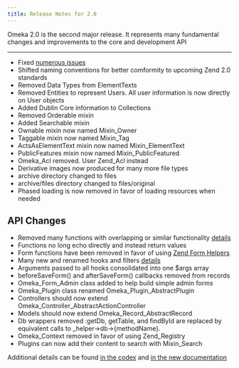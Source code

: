 ```yaml
---
title: Release Notes for 2.0
---
```

Omeka 2.0 is the second major release. It represents many fundamental changes and improvements to the core and development API

----------------------------------------------------------------

-   Fixed [numerous issues](https://github.com/omeka/Omeka/issues?milestone=1&page=1&state=closed)
-   Shifted naming conventions for better comformity to upcoming Zend 2.0 standards
-   Removed Data Types from ElementTexts
-   Removed Entities to represent Users. All user information is now directly on User objects
-   Added Dublin Core information to Collections
-   Removed Orderable mixin
-   Added Searchable mixin
-   Ownable mixin now named Mixin\_Owner
-   Taggable mixin now named Mixin\_Tag
-   ActsAsElementText mixin now named Mixin\_ElementText
-   PublicFeatures mixin now named Mixin\_PublicFeatured
-   Omeka\_Acl removed. User Zend\_Acl instead
-   Derivative images now produced for many more file types
-   archive directory changed to files
-   archive/files directory changed to files/original
-   Phased loading is now removed in favor of loading resources when
    needed

API Changes
---------------------------------------------------------------

-   Removed many functions with overlapping or similar functionality [details](Updating_Plugins_For_2.0.html#Helper_Functions)
-   Functions no long echo directly and instead return values
-   Form functions have been removed in favor of using [Zend Form     Helpers](http://framework.zend.com/manual/en/zend.view.helpers.html)
-   Many new and renamed hooks and filters [details](Updating_Plugins_For_2.0.html#Hooks_and_Filters)
-   Arguments passed to all hooks consolidated into one \$args array
-   beforeSaveForm() and afterSaveForm() callbacks removed from records
-   Omeka\_Form\_Admin class added to help build simple admin forms
-   Omeka\_Plugin class renamed Omeka\_Plugin\_AbstractPlugin
-   Controllers should now extend Omeka\_Controller\_AbstractActionController
-   Models should now extend Omeka\_Record\_AbstractRecord
-   Db wrappers removed :getDb, getTable, and findById are replaced by equivalent calls to \_helper-&gt;db-&gt;{methodName}.
-   Omeka\_Context removed in favor of using Zend\_Registry
-   Plugins can now add their content to search with Mixin\_Search

Additional details can be found [in the codex](Updating_Plugins_For_2.0.html) and [in the new documentation](http://omeka.readthedocs.org/en/latest/Tutorials/migratingCodeTo2.0.html)